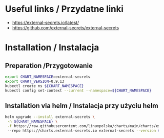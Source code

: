 # Useful links / Przydatne linki
- https://external-secrets.io/latest/
- https://github.com/external-secrets/external-secrets

# Installation / Instalacja
## Preparation /Przygotowanie

```bash
export CHART_NAMESPACE=external-secrets
export CHART_VERSION=0.9.13
kubectl create ns ${CHART_NAMESPACE}
kubectl config set-context --current --namespace=${CHART_NAMESPACE}
```
## Installation via helm / Instalacja przy użyciu helm
```bash
helm upgrade --install external-secrets \
 -n ${CHART_NAMESPACE} \
 -f https://raw.githubusercontent.com/linuxpolska/charts/main/charts/external-secrets/${CHART_VERSION}/values
 --repo https://charts.external-secrets.io external-secrets --version ${CHART_VERSION}
```
